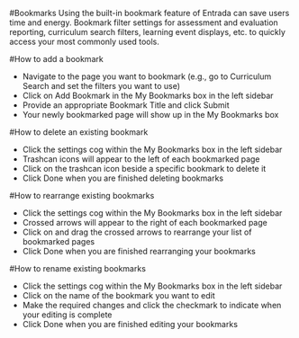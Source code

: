 #Bookmarks
Using the built-in bookmark feature of Entrada can save users time and energy.  Bookmark filter settings for assessment and evaluation reporting, curriculum search filters, learning event displays, etc. to quickly access your most commonly used tools.

#How to add a bookmark
* Navigate to the page you want to bookmark (e.g., go to Curriculum Search and set the filters you want to use)
* Click on Add Bookmark in the My Bookmarks box in the left sidebar
* Provide an appropriate Bookmark Title and click Submit
* Your newly bookmarked page will show up in the My Bookmarks box

#How to delete an existing bookmark
* Click the settings cog within the My Bookmarks box in the left sidebar
* Trashcan icons will appear to the left of each bookmarked page
* Click on the trashcan icon beside a specific bookmark to delete it
* Click Done when you are finished deleting bookmarks

#How to rearrange existing bookmarks
* Click the settings cog within the My Bookmarks box in the left sidebar
* Crossed arrows will appear to the right of each bookmarked page
* Click on and drag the crossed arrows to rearrange your list of bookmarked pages
* Click Done when you are finished rearranging your bookmarks

#How to rename existing bookmarks
* Click the settings cog within the My Bookmarks box in the left sidebar
* Click on the name of the bookmark you want to edit
* Make the required changes and click the checkmark to indicate when your editing is complete
* Click Done when you are finished editing your bookmarks
